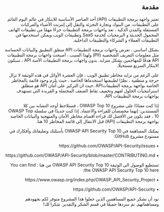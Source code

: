 <h2 dir='rtl' align='right'>مقدمة </h2>

 <p dir='rtl' align='right'> تعتبر واجهة برمجة التطبيقات (API) أحد العناصر الأساسية للابتكار في عالم اليوم القائم على التطبيقات. من البنوك وتجارة التجزئة والنقل إلى إنترنت الأشياء والمركبات المستقلة والمدن الذكية ، تعد واجهات برمجة التطبيقات جزءًا مهمًا من تطبيقات الهاتف المحمول الحديثة و البرمجيات كخدمة SaaS وتطبيقات الويب ويمكن استخدمها في التطبيقات العملاء و الشركاء والتطبيقات الداخلية.
    
<p dir='rtl' align='right'> بشكل اساسي ، تعرض واجهات برمجة التطبيقات API منطق التطبيق والبيانات الحساسة مثل معلومات التعريف الشخصية (PII) ولهذا السبب ، أصبحت واجهات برمجة التطبيقات API هدفًا للمهاجمين بشكل متزايد. بدون واجهات برمجة التطبيقات الآمنة API ، سيكون الابتكار السريع مستحيلًا.
<p dir='rtl' align='right'> على الرغم من تزايد مخاطر تطبيق الويب ، فإن العشرة الأوائل في هذه الوثيقة لا تزال حرجة و منطقية ، نظرًا لطبيعتها استخدماها الخاصة ، حيث يلزم وجود قائمة بالمخاطر الخاصة بواجهة برمجة التطبيقاتAPI .حيث  ان التركيز على  أمان API هو منطلق استراتيجيات الحلول لفهم وتخفيف نقاط الضعف المحتملة و الفريدة التي تستهدف بواجهات برمجة التطبيقات API.
<p dir='rtl' align='right'> إذا كنت معتادًا على مشروع OWASP Top 10 ، فستلاحظ أوجه التشابه بين كلا المستندين: إنهما مخصصان للقراءة والاعتماد. إذا كنت جديدًا في سلسلة OWASP Top 10 ، فقد يكون من الأفضل لك قراءة أقسام مخاطر الأمان والمنهجية والبيانات الخاصة بواجهة برمجة التطبيقات (API) قبل الانتقال إلى قائمة المخاطر 10 هنا.

<p dir='rtl' align='right'> يمكنك المساهمة في OWASP API Security Top 10 بأسئلتك وتعليقاتك وأفكارك في مستودع مشروع GitHub:
 
<p dir='rtl' align='right'> ▪️  https://github.com/OWASP/API-Security/issues
<p dir='rtl' align='right'> ▪️  https://github.com/OWASP/API-Security/blob/master/CONTRIBUTING.md

<p dir='rtl' align='right'>تستطيع الوصول الى الوثيقة OWASP API Security Top 10 من هنا :
You can find the OWASP API Security Top 10 here:

<p dir='rtl' align='right'> ▪️ https://www.owasp.org/index.php/OWASP_API_Security_Project
<p dir='rtl' align='right'> ▪️ https://github.com/OWASP/API-Security
<p dir='rtl' align='right'> نود أن نشكر جميع المساهمين الذين جعلوا هذا المشروع متوفر لكم بجهودهم ومساهماتهم. تم سردها جميعًا في قسم الشكر والتقدير. شكرا لك!


[1]: https://www.owasp.org/index.php/Category:OWASP_Top_Ten_Project
[2]: ./0x10-api-security-risks.md
[3]: ./0xd0-about-data.md
[4]: ./0xd1-acknowledgments.md
